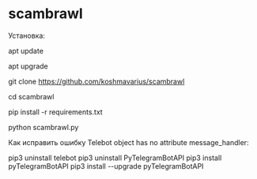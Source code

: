 # scambrawl

Установка:

apt update

apt upgrade

git clone https://github.com/koshmavarius/scambrawl

cd scambrawl

pip install -r requirements.txt

python scambrawl.py


Как исправить ошибку Telebot object has no attribute
message_handler:

pip3 uninstall telebot
pip3 uninstall PyTelegramBotAPI
pip3 install pyTelegramBotAPI
pip3 install --upgrade pyTelegramBotAPI



